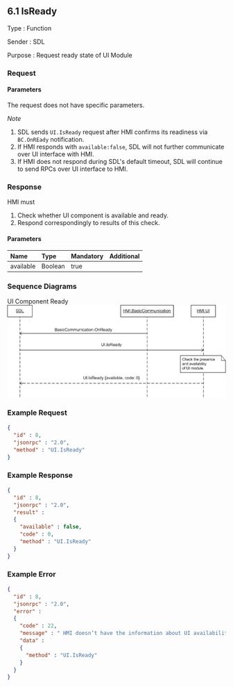 ## 6.1  IsReady

Type
: Function

Sender
: SDL

Purpose
: Request ready state of UI Module


### Request

#### Parameters

The request does not have specific parameters.

_Note_

1. SDL sends `UI.IsReady` request after HMI confirms its readiness via `BC.OnREady` notification.
2. If HMI responds with `available:false`, SDL will not further communicate over UI interface with HMI.
3. If HMI does not respond during SDL's default timeout, SDL will continue to send RPCs over UI interface to HMI.


### Response

HMI must

1. Check whether UI component is available and ready.
2. Respond correspondingly to results of this check.


#### Parameters

|Name|Type|Mandatory|Additional|
|:---|:---|:--------|:---------|
|available|Boolean|true||

### Sequence Diagrams

UI Component Ready
![IsReady](../Guide_assets/7.2IsReady.png)


### Example Request

```json
{
  "id" : 8,
  "jsonrpc" : "2.0",
  "method" : "UI.IsReady"
}
```
### Example Response

```json
{
  "id" : 8,
  "jsonrpc" : "2.0",
  "result" :
  {
    "available" : false,
    "code" : 0,
    "method" : "UI.IsReady"
  }
}
```

### Example Error

```json
{
  "id" : 8,
  "jsonrpc" : "2.0",
  "error" :
  {
    "code" : 22,
    "message" : " HMI doesn’t have the information about UI availability or some failure occurred ",
    "data" :
    {
      "method" : "UI.IsReady"
    }
  }
}
```
